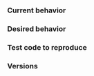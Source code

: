 <!-- Is this a question? Questions WILL BE CLOSED. Ask in our chat https://on.cypress.io/chat  -->

### Current behavior
<!-- A description including screenshots, stack traces, DEBUG logs, etc -->

### Desired behavior
<!-- A clear description of what you want to happen -->

### Test code to reproduce
<!-- If we cannot fully run the tests as provided the issue WILL BE CLOSED -->
<!-- Issues without a reproducible example WILL BE CLOSED -->

<!-- You can fork https://github.com/cypress-io/cypress-test-tiny repo, set up a failing test, then link to your fork -->

### Versions
<!-- Cypress, operating system, browser -->
